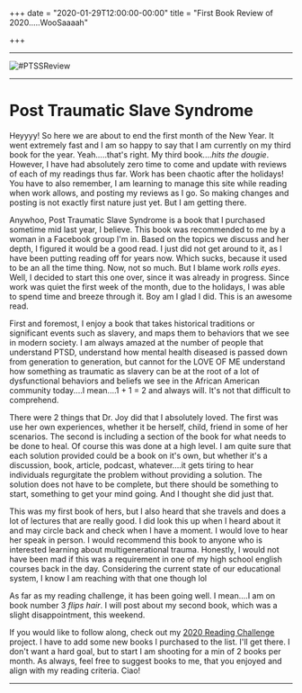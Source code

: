 +++
date = "2020-01-29T12:00:00-00:00"
title = "First Book Review of 2020.....WooSaaaah"

+++

---

![#PTSSReview](https://images-na.ssl-images-amazon.com/images/I/71Bo15yzsNL.jpg)

---
# Post Traumatic Slave Syndrome

Heyyyy! So here we are about to end the first month of the New Year. It went extremely fast and I am so happy to say that I am currently on my third book for the year. Yeah.....that's right. My third book....*hits the dougie*. However, I have had absolutely zero time to come and update with reviews of each of my readings thus far. Work has been chaotic after the holidays! You have to also remember, I am learning to manage this site while reading when work allows, and posting my reviews as I go. So making changes and posting is not exactly first nature just yet. But I am getting there.

Anywhoo, Post Traumatic Slave Syndrome is a book that I purchased sometime mid last year, I believe. This book was recommended to me by a woman in a Facebook group I'm in. Based on the topics we discuss and her depth, I figured it would be a good read. I just did not get around to it, as I have been putting reading off for years now. Which sucks, because it used to be an all the time thing. Now, not so much. But I blame work *rolls eyes*. Well, I decided to start this one over, since it was already in progress. Since work was quiet the first week of the month, due to the holidays, I was able to spend time and breeze through it. Boy am I glad I did. This is an awesome read.

First and foremost, I enjoy a book that takes historical traditions or significant events such as slavery, and maps them to behaviors that we see in modern society. I am always amazed at the number of people that understand PTSD, understand how mental health diseased is passed down from generation to generation, but cannot for the LOVE OF ME understand how something as traumatic as slavery can be at the root of a lot of dysfunctional behaviors and beliefs we see in the African American community today....I mean....1 + 1 = 2 and always will. It's not that difficult to comprehend.

There were 2 things that Dr. Joy did that I absolutely loved. The first was use her own experiences, whether it be herself, child, friend in some of her scenarios. The second is including a section of the book for what needs to be done to heal. Of course this was done at a high level. I am quite sure that each solution provided could be a book on it's own, but whether it's a discussion, book, article, podcast, whatever....it gets tiring to hear individuals regurgitate the problem without providing a solution. The solution does not have to be complete, but there should be something to start, something to get your mind going. And I thought she did just that.

This was my first book of hers, but I also heard that she travels and does a lot of lectures that are really good. I did look this up when I heard about it and may circle back and check when I have a moment. I would love to hear her speak in person. I would recommend this book to anyone who is interested learning about multigenerational trauma. Honestly, I would not have been mad if this was a requirement in one of my high school english courses back in the day. Considering the current state of our educational system, I know I am reaching with that one though lol

As far as my reading challenge, it has been going well. I mean....I am on book number 3 *flips hair*. I will post about my second book, which was a slight disappointment, this weekend.

If you would like to follow along, check out my [2020 Reading Challenge](2020-01-01-reading-list-2020.md) project. I have to add some new books I purchased to the list. I'll get there. I don't want a hard goal, but to start I am shooting for a min of 2 books per month. As always, feel free to suggest books to me, that you enjoyed and align with my reading criteria. Ciao!

---

